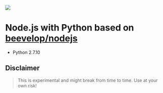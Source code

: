 [![](https://badge.imagelayers.io/beevelop/nodejs-python:latest.svg)](https://imagelayers.io/?images=beevelop/nodejs-python:latest 'Get your own badge on imagelayers.io')

# Node.js with Python based on [beevelop/nodejs](https://github.com/beevelop/docker-nodejs)
- Python 2.7.10

## Disclaimer
> This is experimental and might break from time to time. Use at your own risk!
